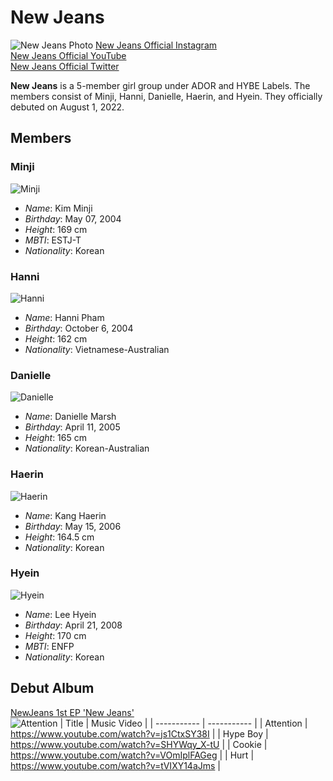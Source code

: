 # New Jeans
![New Jeans Photo](https://kprofiles.com/wp-content/uploads/2021/05/NewJeans_self-titled_group_photo_28129.webp)
[New Jeans Official Instagram](https://www.instagram.com/newjeans_official/?hl=en) <br>
[New Jeans Official YouTube](https://www.youtube.com/channel/UCMki_UkHb4qSc0qyEcOHHJw/featured) <br>
[New Jeans Official Twitter](https://twitter.com/NewJeans_ADOR)

**New Jeans** is a 5-member girl group under ADOR and HYBE Labels. The members consist of Minji, Hanni, Danielle, Haerin, and Hyein. They officially debuted on August 1, 2022.

## Members
### Minji
![Minji](https://channel-korea.com/wp-content/uploads/2022/08/FZZlKm9WQAA8-0e.jpg)

 - *Name*: Kim Minji
 - *Birthday*: May 07, 2004
 - *Height*: 169 cm
 - *MBTI*: ESTJ-T
 - *Nationality*: Korean

### Hanni
![Hanni](https://pbs.twimg.com/media/FYwEYgPXkAENOCK.jpg:large)

 - *Name*: Hanni Pham
 - *Birthday*: October 6, 2004
 - *Height*: 162 cm
 - *Nationality*: Vietnamese-Australian

### Danielle
![Danielle](https://p16-sign-va.tiktokcdn.com/tos-useast2a-avt-0068-giso/485b4f983415d122dae8f120531873b0~c5_720x720.jpeg?x-expires=1665694800&x-signature=CPHdpgRKdfVtXmEcWZxqHiKvIkg%3D)

 - *Name*: Danielle Marsh
 - *Birthday*: April 11, 2005
 - *Height*: 165 cm
 - *Nationality*: Korean-Australian

### Haerin
![Haerin](https://1409791524.rsc.cdn77.org/data/images/full/619637/newjeans-haerin.jpg)

 - *Name*: Kang Haerin
 - *Birthday*: May 15, 2006
 - *Height*: 164.5 cm
 - *Nationality*: Korean

### Hyein
![Hyein](https://i.mydramalist.com/1xb6K_5f.jpg)

 - *Name*: Lee Hyein
 - *Birthday*: April 21, 2008
 - *Height*: 170 cm
 - *MBTI*: ENFP
 - *Nationality*: Korean

## Debut Album
[NewJeans 1st EP 'New Jeans'](https://open.spotify.com/track/2pIUpMhHL6L9Z5lnKxJJr9) <br>
![Attention](https://i.scdn.co/image/ab67616d0000b2739d28fd01859073a3ae6ea209)
| Title    | Music Video |
| ----------- | ----------- |
| Attention      | https://www.youtube.com/watch?v=js1CtxSY38I       |
| Hype Boy   | https://www.youtube.com/watch?v=SHYWqy_X-tU        |
| Cookie  | https://www.youtube.com/watch?v=VOmIplFAGeg      |
| Hurt  | https://www.youtube.com/watch?v=tVIXY14aJms      |
